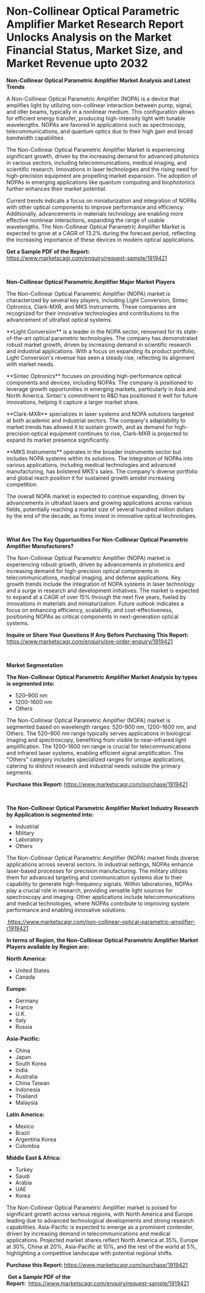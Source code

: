 <p><h1>Non-Collinear Optical Parametric Amplifier Market Research Report Unlocks Analysis on the Market Financial Status, Market Size, and Market Revenue upto 2032</h1></p><p><strong>Non-Collinear Optical Parametric Amplifier Market Analysis and Latest Trends</strong></p>
<p><p>A Non-Collinear Optical Parametric Amplifier (NOPA) is a device that amplifies light by utilizing non-collinear interaction between pump, signal, and idler beams, typically in a nonlinear medium. This configuration allows for efficient energy transfer, producing high-intensity light with tunable wavelengths. NOPAs are favored in applications such as spectroscopy, telecommunications, and quantum optics due to their high gain and broad bandwidth capabilities.</p><p>The Non-Collinear Optical Parametric Amplifier Market is experiencing significant growth, driven by the increasing demand for advanced photonics in various sectors, including telecommunications, medical imaging, and scientific research. Innovations in laser technologies and the rising need for high-precision equipment are propelling market expansion. The adoption of NOPAs in emerging applications like quantum computing and biophotonics further enhances their market potential.</p><p>Current trends indicate a focus on miniaturization and integration of NOPAs with other optical components to improve performance and efficiency. Additionally, advancements in materials technology are enabling more effective nonlinear interactions, expanding the range of usable wavelengths. The Non-Collinear Optical Parametric Amplifier Market is expected to grow at a CAGR of 13.2% during the forecast period, reflecting the increasing importance of these devices in modern optical applications.</p></p>
<p><strong>Get a Sample PDF of the Report:&nbsp;</strong> <a href="https://www.marketscagr.com/enquiry/request-sample/1919421?utm_campaign=2935&utm_medium=2&utm_source=Github&utm_content=ia&utm_term=12042025&utm_id=non-collinear-optical-parametric-amplifier">https://www.marketscagr.com/enquiry/request-sample/1919421</a></p>
<p>&nbsp;</p>
<p><strong>Non-Collinear Optical Parametric Amplifier Major Market Players</strong></p>
<p><p>The Non-Collinear Optical Parametric Amplifier (NOPA) market is characterized by several key players, including Light Conversion, Sintec Optronics, Clark-MXR, and MKS Instruments. These companies are recognized for their innovative technologies and contributions to the advancement of ultrafast optical systems.</p><p>**Light Conversion** is a leader in the NOPA sector, renowned for its state-of-the-art optical parametric technologies. The company has demonstrated robust market growth, driven by increasing demand in scientific research and industrial applications. With a focus on expanding its product portfolio, Light Conversion's revenue has seen a steady rise, reflecting its alignment with market needs.</p><p>**Sintec Optronics** focuses on providing high-performance optical components and devices, including NOPAs. The company is positioned to leverage growth opportunities in emerging markets, particularly in Asia and North America. Sintec's commitment to R&D has positioned it well for future innovations, helping it capture a larger market share.</p><p>**Clark-MXR** specializes in laser systems and NOPA solutions targeted at both academic and industrial sectors. The company's adaptability to market trends has allowed it to sustain growth, and as demand for high-precision optical equipment continues to rise, Clark-MXR is projected to expand its market presence significantly.</p><p>**MKS Instruments** operates in the broader instruments sector but includes NOPA systems within its solutions. The integration of NOPAs into various applications, including medical technologies and advanced manufacturing, has bolstered MKS's sales. The company's diverse portfolio and global reach position it for sustained growth amidst increasing competition.</p><p>The overall NOPA market is expected to continue expanding, driven by advancements in ultrafast lasers and growing applications across various fields, potentially reaching a market size of several hundred million dollars by the end of the decade, as firms invest in innovative optical technologies.</p></p>
<p>&nbsp;</p>
<p><strong>What Are The Key Opportunities For Non-Collinear Optical Parametric Amplifier Manufacturers?</strong></p>
<p><p>The Non-Collinear Optical Parametric Amplifier (NOPA) market is experiencing robust growth, driven by advancements in photonics and increasing demand for high-precision optical components in telecommunications, medical imaging, and defense applications. Key growth trends include the integration of NOPA systems in laser technology and a surge in research and development initiatives. The market is expected to expand at a CAGR of over 15% through the next five years, fueled by innovations in materials and miniaturization. Future outlook indicates a focus on enhancing efficiency, scalability, and cost-effectiveness, positioning NOPAs as critical components in next-generation optical systems.</p></p>
<p><strong>Inquire or Share Your Questions If Any Before Purchasing This Report:</strong> <a href="https://www.marketscagr.com/enquiry/pre-order-enquiry/1919421?utm_campaign=2935&utm_medium=2&utm_source=Github&utm_content=ia&utm_term=12042025&utm_id=non-collinear-optical-parametric-amplifier">https://www.marketscagr.com/enquiry/pre-order-enquiry/1919421</a></p>
<p>&nbsp;</p>
<p><strong>Market Segmentation</strong></p>
<p><strong>The Non-Collinear Optical Parametric Amplifier Market Analysis by types is segmented into:</strong></p>
<p><ul><li>520–900 nm</li><li>1200–1600 nm</li><li>Others</li></ul></p>
<p><p>The Non-Collinear Optical Parametric Amplifier (NOPA) market is segmented based on wavelength ranges: 520–900 nm, 1200–1600 nm, and Others. The 520–900 nm range typically serves applications in biological imaging and spectroscopy, benefiting from visible to near-infrared light amplification. The 1200–1600 nm range is crucial for telecommunications and infrared laser systems, enabling efficient signal amplification. The "Others" category includes specialized ranges for unique applications, catering to distinct research and industrial needs outside the primary segments.</p></p>
<p><strong>Purchase this Report:&nbsp;</strong><a href="https://www.marketscagr.com/purchase/1919421?utm_campaign=2935&utm_medium=2&utm_source=Github&utm_content=ia&utm_term=12042025&utm_id=non-collinear-optical-parametric-amplifier">https://www.marketscagr.com/purchase/1919421</a></p>
<p>&nbsp;</p>
<p><strong>The Non-Collinear Optical Parametric Amplifier Market Industry Research by Application is segmented into:</strong></p>
<p><ul><li>Industrial</li><li>Military</li><li>Laboratory</li><li>Others</li></ul></p>
<p><p>The Non-Collinear Optical Parametric Amplifier (NOPA) market finds diverse applications across several sectors. In industrial settings, NOPAs enhance laser-based processes for precision manufacturing. The military utilizes them for advanced targeting and communication systems due to their capability to generate high-frequency signals. Within laboratories, NOPAs play a crucial role in research, providing versatile light sources for spectroscopy and imaging. Other applications include telecommunications and medical technologies, where NOPAs contribute to improving system performance and enabling innovative solutions.</p></p>
<p><a href="https://www.marketscagr.com/non-collinear-optical-parametric-amplifier-r1919421?utm_campaign=2935&utm_medium=2&utm_source=Github&utm_content=ia&utm_term=12042025&utm_id=non-collinear-optical-parametric-amplifier">&nbsp;https://www.marketscagr.com/non-collinear-optical-parametric-amplifier-r1919421</a></p>
<p><strong>In terms of Region, the Non-Collinear Optical Parametric Amplifier Market Players available by Region are:</strong></p>
<p>
    <p> <strong> North America: </strong>
        <ul>
            <li>United States</li>
            <li>Canada</li>
        </ul>
        </p> 
    <p> <strong> Europe: </strong>
        <ul>
            <li>Germany</li>
            <li>France</li>
            <li>U.K.</li>
            <li>Italy</li>
            <li>Russia</li>
        </ul>
        </p> 
    <p> <strong> Asia-Pacific: </strong>
        <ul>
            <li>China</li>
            <li>Japan</li>
            <li>South Korea</li>
            <li>India</li>
            <li>Australia</li>
            <li>China Taiwan</li>
            <li>Indonesia</li>
            <li>Thailand</li>
            <li>Malaysia</li>
        </ul>
        </p> 
    <p> <strong> Latin America: </strong>
        <ul>
            <li>Mexico</li>
            <li>Brazil</li>
            <li>Argentina Korea</li>
            <li>Colombia</li>
        </ul>
        </p> 
    <p> <strong> Middle East & Africa: </strong>
        <ul>
            <li>Turkey</li>
            <li>Saudi</li>
            <li>Arabia</li>
            <li>UAE</li>
            <li>Korea</li>
        </ul>
    </p>
    </p>
<p><p>The Non-Collinear Optical Parametric Amplifier market is poised for significant growth across various regions, with North America and Europe leading due to advanced technological developments and strong research capabilities. Asia-Pacific is expected to emerge as a prominent contender, driven by increasing demand in telecommunications and medical applications. Projected market shares reflect North America at 35%, Europe at 30%, China at 20%, Asia-Pacific at 10%, and the rest of the world at 5%, highlighting a competitive landscape with potential regional shifts.</p></p>
<p><strong>Purchase this Report: </strong><a href="https://www.marketscagr.com/purchase/1919421?utm_campaign=2935&utm_medium=2&utm_source=Github&utm_content=ia&utm_term=12042025&utm_id=non-collinear-optical-parametric-amplifier">https://www.marketscagr.com/purchase/1919421</a></p>
<p>&nbsp;<strong>Get a Sample PDF of the Report:&nbsp;&nbsp;</strong><a href="https://www.marketscagr.com/enquiry/request-sample/1919421?utm_campaign=2935&utm_medium=2&utm_source=Github&utm_content=ia&utm_term=12042025&utm_id=non-collinear-optical-parametric-amplifier">https://www.marketscagr.com/enquiry/request-sample/1919421</a></p>
<p><strong></strong></p>
<p><p></p><p></p><p></p></p>